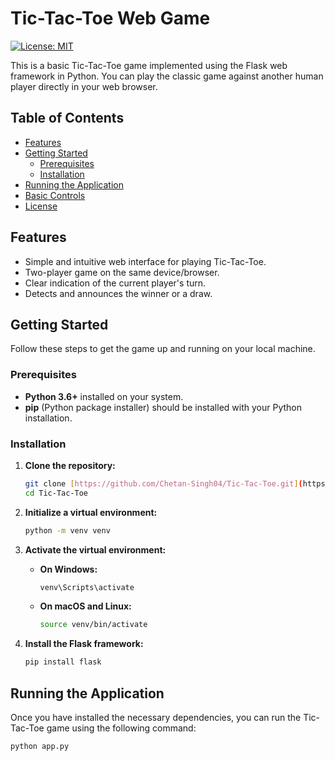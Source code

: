# Tic-Tac-Toe Web Game

[![License: MIT](https://img.shields.io/badge/License-MIT-yellow.svg)](https://opensource.org/licenses/MIT)

This is a basic Tic-Tac-Toe game implemented using the Flask web framework in Python. You can play the classic game against another human player directly in your web browser.

## Table of Contents

* [Features](#features)
* [Getting Started](#getting-started)
    * [Prerequisites](#prerequisites)
    * [Installation](#installation)
* [Running the Application](#running-the-application)
* [Basic Controls](#basic-controls)
* [License](#license)

## Features

* Simple and intuitive web interface for playing Tic-Tac-Toe.
* Two-player game on the same device/browser.
* Clear indication of the current player's turn.
* Detects and announces the winner or a draw.

## Getting Started

Follow these steps to get the game up and running on your local machine.

### Prerequisites

* **Python 3.6+** installed on your system.
* **pip** (Python package installer) should be installed with your Python installation.

### Installation

1.  **Clone the repository:**
    ```bash
    git clone [https://github.com/Chetan-Singh04/Tic-Tac-Toe.git](https://github.com/Chetan-Singh04/Tic-Tac-Toe.git)
    cd Tic-Tac-Toe
    ```

2.  **Initialize a virtual environment:**
    ```bash
    python -m venv venv
    ```

3.  **Activate the virtual environment:**
    * **On Windows:**
        ```bash
        venv\Scripts\activate
        ```
    * **On macOS and Linux:**
        ```bash
        source venv/bin/activate
        ```

4.  **Install the Flask framework:**
    ```bash
    pip install flask
    ```

## Running the Application

Once you have installed the necessary dependencies, you can run the Tic-Tac-Toe game using the following command:

```bash
python app.py
